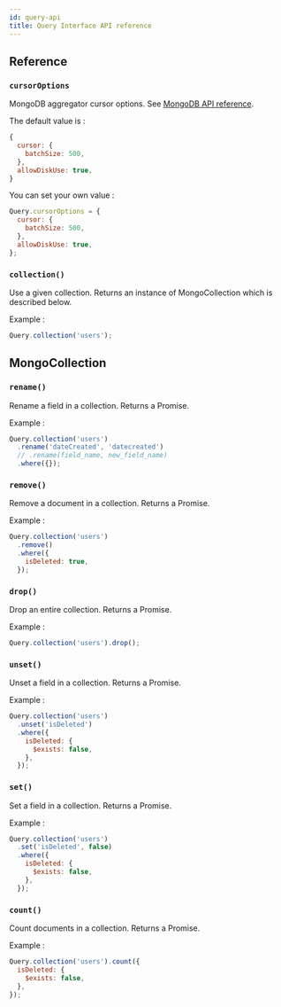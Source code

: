 ```yaml
---
id: query-api
title: Query Interface API reference
---
```


## Reference

### `cursorOptions`

MongoDB aggregator cursor options. See [MongoDB API reference](http://mongodb.github.io/node-mongodb-native/3.2/api/Collection.html#aggregate).

The default value is :

```js
{
  cursor: {
    batchSize: 500,
  },
  allowDiskUse: true,
}
```

You can set your own value :

```js
Query.cursorOptions = {
  cursor: {
    batchSize: 500,
  },
  allowDiskUse: true,
};
```

### `collection()`

Use a given collection. Returns an instance of MongoCollection which is described below.

Example :

```javascript
Query.collection('users');
```

## MongoCollection

### `rename()`

Rename a field in a collection. Returns a Promise.

Example :

```javascript
Query.collection('users')
  .rename('dateCreated', 'datecreated')
  // .rename(field_name, new_field_name)
  .where({});
```

### `remove()`

Remove a document in a collection. Returns a Promise.

Example :

```javascript
Query.collection('users')
  .remove()
  .where({
    isDeleted: true,
  });
```

### `drop()`

Drop an entire collection. Returns a Promise.

Example :

```javascript
Query.collection('users').drop();
```

### `unset()`

Unset a field in a collection. Returns a Promise.

Example :

```javascript
Query.collection('users')
  .unset('isDeleted')
  .where({
    isDeleted: {
      $exists: false,
    },
  });
```

### `set()`

Set a field in a collection. Returns a Promise.

Example :

```javascript
Query.collection('users')
  .set('isDeleted', false)
  .where({
    isDeleted: {
      $exists: false,
    },
  });
```

### `count()`

Count documents in a collection. Returns a Promise.

Example :

```javascript
Query.collection('users').count({
  isDeleted: {
    $exists: false,
  },
});
```
